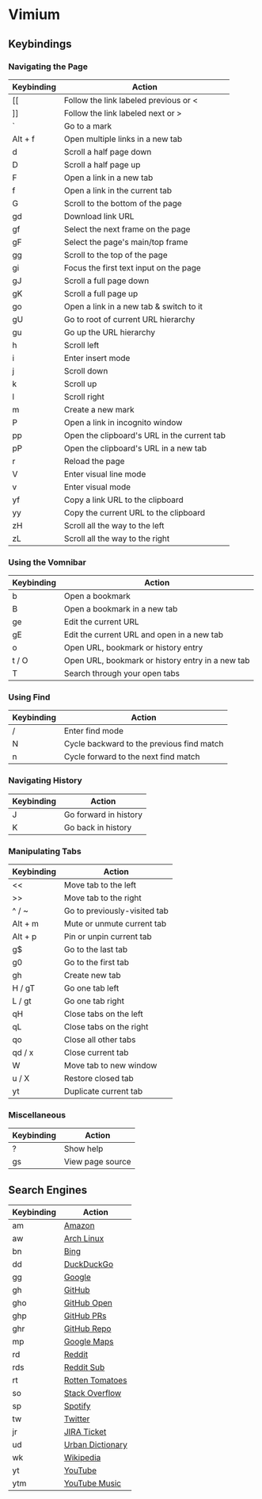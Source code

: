 # Vimium

## Keybindings

### Navigating the Page

| Keybinding         | Action                                      |
| ------------------ | ------------------------------------------- |
| <key>[[</key>      | Follow the link labeled previous or <       |
| <key>]]</key>      | Follow the link labeled next or >           |
| <key>`</key>       | Go to a mark                                |
| <key>Alt + f</key> | Open multiple links in a new tab            |
| <key>d</key>       | Scroll a half page down                     |
| <key>D</key>       | Scroll a half page up                       |
| <key>F</key>       | Open a link in a new tab                    |
| <key>f</key>       | Open a link in the current tab              |
| <key>G</key>       | Scroll to the bottom of the page            |
| <key>gd</key>      | Download link URL                           |
| <key>gf</key>      | Select the next frame on the page           |
| <key>gF</key>      | Select the page's main/top frame            |
| <key>gg</key>      | Scroll to the top of the page               |
| <key>gi</key>      | Focus the first text input on the page      |
| <key>gJ</key>      | Scroll a full page down                     |
| <key>gK</key>      | Scroll a full page up                       |
| <key>go</key>      | Open a link in a new tab & switch to it     |
| <key>gU</key>      | Go to root of current URL hierarchy         |
| <key>gu</key>      | Go up the URL hierarchy                     |
| <key>h</key>       | Scroll left                                 |
| <key>i</key>       | Enter insert mode                           |
| <key>j</key>       | Scroll down                                 |
| <key>k</key>       | Scroll up                                   |
| <key>l</key>       | Scroll right                                |
| <key>m</key>       | Create a new mark                           |
| <key>P</key>       | Open a link in incognito window             |
| <key>pp</key>      | Open the clipboard's URL in the current tab |
| <key>pP</key>      | Open the clipboard's URL in a new tab       |
| <key>r</key>       | Reload the page                             |
| <key>V</key>       | Enter visual line mode                      |
| <key>v</key>       | Enter visual mode                           |
| <key>yf</key>      | Copy a link URL to the clipboard            |
| <key>yy</key>      | Copy the current URL to the clipboard       |
| <key>zH</key>      | Scroll all the way to the left              |
| <key>zL</key>      | Scroll all the way to the right             |

### Using the Vomnibar

| Keybinding       | Action                                           |
| ---------------- | ------------------------------------------------ |
| <key>b</key>     | Open a bookmark                                  |
| <key>B</key>     | Open a bookmark in a new tab                     |
| <key>ge</key>    | Edit the current URL                             |
| <key>gE</key>    | Edit the current URL and open in a new tab       |
| <key>o</key>     | Open URL, bookmark or history entry              |
| <key>t / O</key> | Open URL, bookmark or history entry in a new tab |
| <key>T</key>     | Search through your open tabs                    |

### Using Find

| Keybinding   | Action                                    |
| ------------ | ----------------------------------------- |
| <key>/</key> | Enter find mode                           |
| <key>N</key> | Cycle backward to the previous find match |
| <key>n</key> | Cycle forward to the next find match      |

### Navigating History

| Keybinding   | Action                |
| ------------ | --------------------- |
| <key>J</key> | Go forward in history |
| <key>K</key> | Go back in history    |

### Manipulating Tabs

| Keybinding         | Action                       |
| ------------------ | ---------------------------- |
| <key><<</key>      | Move tab to the left         |
| <key>>></key>      | Move tab to the right        |
| <key>^ / ~</key>   | Go to previously-visited tab |
| <key>Alt + m</key> | Mute or unmute current tab   |
| <key>Alt + p</key> | Pin or unpin current tab     |
| <key>g$</key>      | Go to the last tab           |
| <key>g0</key>      | Go to the first tab          |
| <key>gh</key>      | Create new tab               |
| <key>H / gT</key>  | Go one tab left              |
| <key>L / gt</key>  | Go one tab right             |
| <key>qH</key>      | Close tabs on the left       |
| <key>qL</key>      | Close tabs on the right      |
| <key>qo</key>      | Close all other tabs         |
| <key>qd / x</key>  | Close current tab            |
| <key>W</key>       | Move tab to new window       |
| <key>u / X</key>   | Restore closed tab           |
| <key>yt</key>      | Duplicate current tab        |

### Miscellaneous

| Keybinding    | Action           |
| ------------- | ---------------- |
| <key>?</key>  | Show help        |
| <key>gs</key> | View page source |

## Search Engines

| Keybinding     | Action                                                                        |
| -------------- | ----------------------------------------------------------------------------- |
| <key>am</key>  | [Amazon](https://www.amazon.com/s?k=%s)                                       |
| <key>aw</key>  | [Arch Linux](https://wiki.archlinux.org/?search=%s)                           |
| <key>bn</key>  | [Bing](https://www.bing.com/search?q=%s)                                      |
| <key>dd</key>  | [DuckDuckGo](https://duckduckgo.com/?q=%s)                                    |
| <key>gg</key>  | [Google](https://www.google.com/search?q=%s)                                  |
| <key>gh</key>  | [GitHub](https://www.github.com/search?q=%s)                                  |
| <key>gho</key> | [GitHub Open](https://www.github.com/%s)                                      |
| <key>ghp</key> | [GitHub PRs](https://www.github.com/pulls)                                    |
| <key>ghr</key> | [GitHub Repo](https://www.github.com/2kabhishek/%s)                           |
| <key>mp</key>  | [Google Maps](https://www.google.com/maps?q=%s)                               |
| <key>rd</key>  | [Reddit](https://www.reddit.com/search/?q=%s)                                 |
| <key>rds</key> | [Reddit Sub](https://reddit.com/r/%s)                                         |
| <key>rt</key>  | [Rotten Tomatoes](https://rottentomatoes.com/search?search=%s)                |
| <key>so</key>  | [Stack Overflow](https://stackoverflow.com/search?q=%s)                       |
| <key>sp</key>  | [Spotify](https://open.spotify.com/search/%s)                                 |
| <key>tw</key>  | [Twitter](https://twitter.com/search?q=%s)                                    |
| <key>jr</key>  | [JIRA Ticket](https://healthsparq.atlassian.net/browse/%s)                    |
| <key>ud</key>  | [Urban Dictionary](https://urbandictionary.com/define.php?term=%s)            |
| <key>wk</key>  | [Wikipedia](https://wikipedia.org/w/index.php?title=Special:Search&search=%s) |
| <key>yt</key>  | [YouTube](https://youtube.com/results?search_query=%s)                        |
| <key>ytm</key> | [YouTube Music](https://music.youtube.com/search?q=%s)                        |


